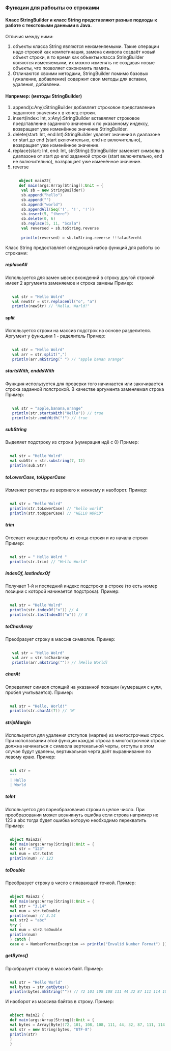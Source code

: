 ### Функции для рабоыты со строками 

#### Класс StringBuilder и класс String представляют разные подходы к работе с текстовыми данными в Java. 
Отличия между ними: 
1. объекты класса String являются неизменяемыми. Такие операции надо строкой как компетинация, замена символа создаёт новый объект строки, в то время как объекты класса StringBuilder являются изменяемыми, их можно изменять не создавая новые объекты, что позволяет сэкономить памить.
2. Отличаются своими методами, StringBuilder помимо базовых (ужаление, добавление) содержит свои методы для вставки, удаления, добавлени.

#### Например: (методы StringBuilder)
1. append(x:Any):StringBuilder добавляет строковое представление заданного значения x в конец строки.
2. insert(index: Int, x:Any):StringBuilder вставяляет строковое представление заданного значения x по указанному индексу, возвращает уже изменённое значение StringBuilder.
3. delete(start: Int, end:Int):StringBuilder удаляет значения в диапазоне от start до end (start включительно, end не включительно), возвращает уже изменённое значение.
4. replace(start: Int, end: Int, str:String):StringBuilder заменяет символы в диапазоне от start до end заданной строки (start включительно, end не включительно), возвращает уже изменённое значение.
5. reverse

  ```scala

		object main22{
		def main(args:Array[String]):Unit = {
		 val sb = new StringBuilder()
		 sb.append("hello")
		 sb.append("")
		 sb.append("world")
		 sb.appendAll(Seq('!', '!', '!'))
		 sb.insert(5, "there")
		 sb.delete(0, 6)
		 sb.replace(5, 11, "Scala")
		 val reversed = sb.toString.reverse
		
		 println(reversed) = sb.toString.reverse !!!alacSereht
 ```

 Класс String предоставляет следующий набор функций для работы со строками:
 ##### replaceAll
 Используется для замен ывсех вхождений в  строку другой строкой имеет 2 аргумента заменяемое и строка замены
 Пример:
 ```scala

    val str = "Hello Wolrd"
    val newStr = str.replaceAll("o", "a")
    println(newStr) // "Hella, Warld!"
 ```

##### split 
Используется строки на массив подстрок на основе разделителя. Аргумент у функциии 1 - раделитель
Пример:
 ```scala

    val str = "Hello Wolrd"
    val arr = str.split(",")
    println(arr.mkString(" ") // "apple banan orange"
 ```

##### startsWith, enddsWith
Функция используется для проверки того начинается или закнчивается строка заданной полстрокой. В качестве аргумента заменяемая строка
Пример:
 ```scala

    val str = "apple,banana,orange"
    println(str.startsWith("Hello")) // true
    println(str.endsWith("!") // true
 ```

##### subString
 Выделяет подстроку из строки (нумерация идё с 0)
 Пример:
  ```scala

    val str = "Hello Wolrd"
    val subStr = str.substring(7, 12)
    println(sub.Str)
 ```

##### toLowerCase, toUpperCase
Изменяет регистры из верхнего к нижнему и наоборот.
 Пример:
  ```scala

    val str = "Hello Wolrd" 
    println(str.toLowerCase) // "hello world"
    println(str.toUpperCase) // "HELLO WORLD"
 ```

##### trim
Отсекает концевые пробелы из конца строки и из начала строки
 Пример:
  ```scala

    val str = " Hello Wolrd "
    println(str.trim) // "Hello World"
 ```

##### indexOf, lastIndexOf
Получает 1-й и последний индекс подстроки в строке (то есть номер позиции с которой начинается подстрока).
 Пример:
  ```scala

    val str = "Hello Wolrd"
    println(str.indexOf("o")) // 4
    println(str.lastIndexOf("o")) // 8
 ```

##### toCharArray
Преобразует строку в массив символов.
Пример:
  ```scala

	 val str = "Hello Wolrd"
	 val arr = str.toCharArray
	 println(arr.mkstring("")) // [Hello World]
  ```

##### charAt
Определяет символ стоящий на указанной позиции (нумерация с нуля, пробел учитывается).
Пример:
  ```scala

	val str = "Hello, World!"
	println(str.charAt(7)) // 'W'
  ```

##### stripMargin
Используется для удаления отступов (марген) из многострочных строк. При исползовании этой функции каждая строка в многострочной строке должна начинаться с символа вертекальной черты, отступы в этом случае будут удалены, вертикальная черта даёт выравнивание по левому краю.
Пример: 
  ```scala

	val str = 
	"""
	| Hello
	| World
  ```

##### toInt
Используется для пареобразования строки в целое число. При преобразовании может возникнуть ошибка если строка например не 123 а abc тогда будет ошибка которую необходимо перехватить
Пример:
  ```scala

	object Main22{
	def main(args:Array[String]):Unit = {
	val str = "123"
	val num = str.toInt
	println(num) // 123
  ```

##### toDouble
Преобразует строку в число с плавающей точкой.
Пример:
  ```scala

	object Main22 {
	def main(args:Array[String]):Unit = {
	val str = "3.14"
	val num = str.toDouble
	println(num) // 3.14
	val str2 = "abc"
	try {
	val num = str2.toDouble
	println(num)
	} catch {
	case e = NumberFormatException => println("Envalid Number Format") }}}
  ```

##### getBytes()
Пркобразует строку в массив байт.
Пример: 
  ```scala

	val str = "Hello World"
	val bytes = str.getBytes()
	println(bytes.mkString("")) // 72 101 108 108 111 44 32 87 111 114 108 100 33
  ```

И наоборот из массива байтов в строку. 
Пример: 
  ```scala

	object Main22 {
	def main(args:Array[String]):Unit = {
	val bytes = Array[Byte](72, 101, 108, 108, 111, 44, 32, 87, 111, 114, 108, 100, 33) // bytes corresponding to hello
	val str = new String(bytes, "UTF-8")
	println(str)
	}
	}
  ```
